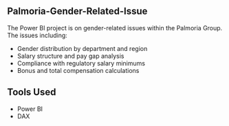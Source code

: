 ## Palmoria-Gender-Related-Issue
The Power BI project is on gender-related issues within the Palmoria Group. The issues including:
- Gender distribution by department and region
- Salary structure and pay gap analysis
- Compliance with regulatory salary minimums
- Bonus and total compensation calculations
## Tools Used
- Power BI
- DAX 
